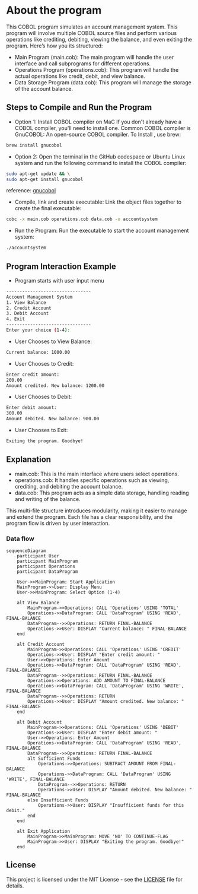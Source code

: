 # About the program

This COBOL program simulates an account management system. This program will involve multiple COBOL source files and perform various operations like crediting, debiting, viewing the balance, and even exiting the program. Here’s how you its structured:

- Main Program (main.cob): The main program will handle the user interface and call subprograms for different operations.
- Operations Program (operations.cob): This program will handle the actual operations like credit, debit, and view balance.
- Data Storage Program (data.cob): This program will manage the storage of the account balance.

## Steps to Compile and Run the Program

- Option 1: Install COBOL compiler on MaC
If you don't already have a COBOL compiler, you'll need to install one. Common COBOL compiler is GnuCOBOL: An open-source COBOL compiler. To Install , use brew:

```bash
brew install gnucobol 
```

- Option 2: Open the terminal in the GitHub codespace or Ubuntu Linux system and run the following command to install the COBOL compiler:

```bash
sudo apt-get update && \
sudo apt-get install gnucobol
```

reference: [gnucobol](https://formulae.brew.sh/formula/gnucobol)

- Compile, link and create executable: Link the object files together to create the final executable:

```bash
cobc -x main.cob operations.cob data.cob -o accountsystem
```

- Run the Program: Run the executable to start the account management system:

```bash
./accountsystem
```

## Program Interaction Example

- Program starts with user input menu

```bash
--------------------------------
Account Management System
1. View Balance
2. Credit Account
3. Debit Account
4. Exit
--------------------------------
Enter your choice (1-4): 
```

- User Chooses to View Balance:

```bash
Current balance: 1000.00
```

- User Chooses to Credit:

```bash
Enter credit amount:
200.00
Amount credited. New balance: 1200.00
```

- User Chooses to Debit:

```bash
Enter debit amount:
300.00
Amount debited. New balance: 900.00
```

- User Chooses to Exit:

```bash
Exiting the program. Goodbye!
```

## Explanation

- main.cob: This is the main interface where users select operations.
- operations.cob: It handles specific operations such as viewing, crediting, and debiting the account balance.
- data.cob: This program acts as a simple data storage, handling reading and writing of the balance.

This multi-file structure introduces modularity, making it easier to manage and extend the program. Each file has a clear responsibility, and the program flow is driven by user interaction.

### Data flow

```mermaid
sequenceDiagram
    participant User
    participant MainProgram
    participant Operations
    participant DataProgram

    User->>MainProgram: Start Application
    MainProgram->>User: Display Menu
    User->>MainProgram: Select Option (1-4)
    
    alt View Balance
        MainProgram->>Operations: CALL 'Operations' USING 'TOTAL'
        Operations->>DataProgram: CALL 'DataProgram' USING 'READ', FINAL-BALANCE
        DataProgram-->>Operations: RETURN FINAL-BALANCE
        Operations->>User: DISPLAY "Current balance: " FINAL-BALANCE
    end
    
    alt Credit Account
        MainProgram->>Operations: CALL 'Operations' USING 'CREDIT'
        Operations->>User: DISPLAY "Enter credit amount: "
        User->>Operations: Enter Amount
        Operations->>DataProgram: CALL 'DataProgram' USING 'READ', FINAL-BALANCE
        DataProgram-->>Operations: RETURN FINAL-BALANCE
        Operations->>Operations: ADD AMOUNT TO FINAL-BALANCE
        Operations->>DataProgram: CALL 'DataProgram' USING 'WRITE', FINAL-BALANCE
        DataProgram-->>Operations: RETURN
        Operations->>User: DISPLAY "Amount credited. New balance: " FINAL-BALANCE
    end
    
    alt Debit Account
        MainProgram->>Operations: CALL 'Operations' USING 'DEBIT'
        Operations->>User: DISPLAY "Enter debit amount: "
        User->>Operations: Enter Amount
        Operations->>DataProgram: CALL 'DataProgram' USING 'READ', FINAL-BALANCE
        DataProgram-->>Operations: RETURN FINAL-BALANCE
        alt Sufficient Funds
            Operations->>Operations: SUBTRACT AMOUNT FROM FINAL-BALANCE
            Operations->>DataProgram: CALL 'DataProgram' USING 'WRITE', FINAL-BALANCE
            DataProgram-->>Operations: RETURN
            Operations->>User: DISPLAY "Amount debited. New balance: " FINAL-BALANCE
        else Insufficient Funds
            Operations->>User: DISPLAY "Insufficient funds for this debit."
        end
    end
    
    alt Exit Application
        MainProgram->>MainProgram: MOVE 'NO' TO CONTINUE-FLAG
        MainProgram->>User: DISPLAY "Exiting the program. Goodbye!"
    end
```

## License

This project is licensed under the MIT License - see the [LICENSE](LICENSE) file for details.
